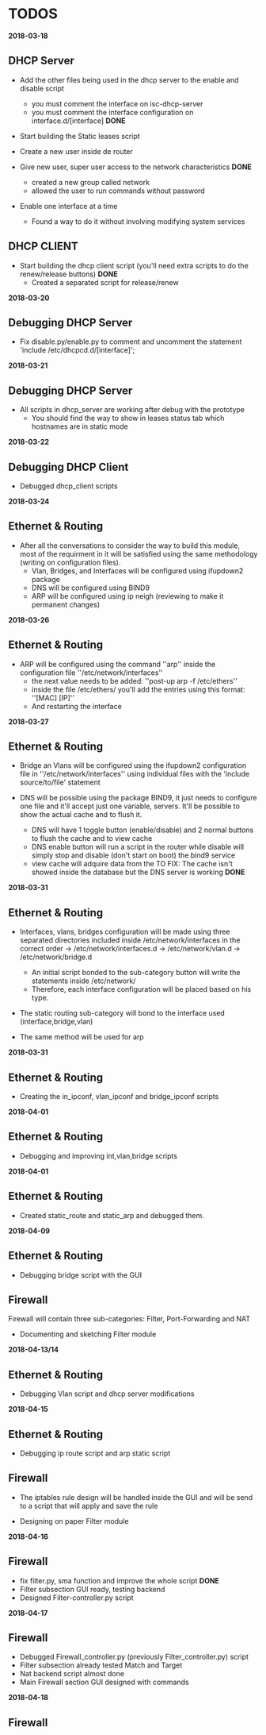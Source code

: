 TODOS
======

**2018-03-18**

DHCP Server 
-----------
* Add the other files being used in the dhcp server to the enable and disable script
    - you must comment the interface on isc-dhcp-server 
    - you must comment the interface configuration on interface.d/[interface] **DONE**

* Start building the Static leases script 

* Create a new user inside de router 

* Give new user, super user access to the network characteristics **DONE** 
    - created a new group called network
    - allowed the user to run commands without password
 
* Enable one interface at a time 
    - Found a way to do it without involving modifying system services


DHCP CLIENT
-----------
* Start building the dhcp client script (you'll need extra scripts to do the renew/release buttons) **DONE**
    - Created a separated script for release/renew


**2018-03-20**

Debugging DHCP Server
---------------------
* Fix disable.py/enable.py to comment and uncomment the statement 'include /etc/dhcpcd.d/[interface]';



**2018-03-21**

Debugging DHCP Server
---------------------
* All scripts in dhcp\_server are working after debug with the prototype
    - You should find the way to show in leases status tab which hostnames are in static mode 
 
**2018-03-22**

Debugging DHCP Client
---------------------

* Debugged dhcp\_client scripts

**2018-03-24**

Ethernet & Routing
---------------------
* After all the conversations to consider the way to build this module, most of the requirment in it will be satisfied using the same methodology (writing on configuration files).
    - Vlan, Bridges, and Interfaces will be configured using ifupdown2 package
    - DNS will be configured using BIND9 
    - ARP will be configured using ip neigh (reviewing to make it permanent changes)

**2018-03-26**

Ethernet & Routing
---------------------
* ARP will be configured using the command ''arp'' inside the configuration file ''/etc/network/interfaces''
    - the next value needs to be added: ''post-up arp -f /etc/ethers''
    - inside the file /etc/ethers/ you'll add the entries using this format: ''\[MAC\] \[IP\]''
    - And restarting the interface

**2018-03-27**

Ethernet & Routing
---------------------
* Bridge an Vlans will be configured using the ifupdown2 configuration file in ''/etc/network/interfaces'' using individual files with the 'include source/to/file' statement

* DNS will be possible using the package BIND9, it just needs to configure one file and it'll accept just one variable, servers. It'll be possible to show the actual cache and to flush it.
    - DNS will have 1 toggle button (enable/disable) and 2 normal buttons to flush the cache and to view cache
    - DNS enable button will run a script in the router while disable will simply stop and disable (don't start on boot) the bind9 service
    - view cache will adquire data from the 
TO FIX: The cache isn't showed inside the database but the DNS server is working  **DONE**

**2018-03-31**

Ethernet & Routing
---------------------
* Interfaces, vlans, bridges configuration will be made using three separated directories included inside /etc/network/interfaces in the correct order -> /etc/network/interfaces.d -> /etc/network/vlan.d -> /etc/network/bridge.d
    - An initial script bonded to the sub-category button will write the statements inside /etc/network/ 
    - Therefore, each interface configuration will be placed based on his type.

* The static routing sub-category will bond to the interface used (interface,bridge,vlan)

* The same method will be used for arp 
    
**2018-03-31**

Ethernet & Routing
---------------------
* Creating the in_ipconf, vlan_ipconf and bridge_ipconf scripts 


**2018-04-01**

Ethernet & Routing
---------------------
* Debugging and improving int,vlan,bridge scripts

**2018-04-01**

Ethernet & Routing
---------------------
* Created static_route and static_arp and debugged them.

**2018-04-09**

Ethernet & Routing
---------------------
* Debugging  bridge script with the GUI

Firewall
--------
Firewall will contain three sub-categories: Filter, Port-Forwarding and NAT

* Documenting and sketching Filter module

**2018-04-13/14**

Ethernet & Routing
---------------------

* Debugging Vlan script and dhcp server modifications 

**2018-04-15**

Ethernet & Routing
---------------------

* Debugging ip route script  and arp static script

Firewall
--------
* The iptables rule design will be handled inside the GUI and  will be send to a script that will apply and save the rule

* Designing on paper Filter module

**2018-04-16**

Firewall
--------
* fix filter.py, sma function  and improve the whole script **DONE**
* Filter subsection GUI ready, testing backend 
* Designed Filter-controller.py script 

**2018-04-17**

Firewall
--------
* Debugged Firewall_controller.py (previously Filter_controller.py) script
* Filter subsection already tested Match and Target
* Nat backend script almost done
* Main Firewall section GUI designed with commands

**2018-04-18**

Firewall
--------
